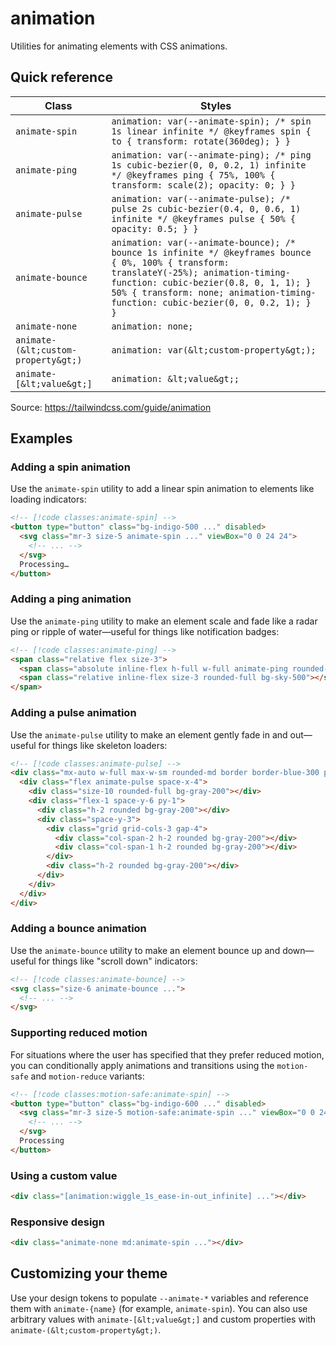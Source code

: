 # animation

Utilities for animating elements with CSS animations.

## Quick reference

| Class | Styles |
|---|---|
| `animate-spin` | `animation: var(--animate-spin); /* spin 1s linear infinite */ @keyframes spin { to { transform: rotate(360deg); } }` |
| `animate-ping` | `animation: var(--animate-ping); /* ping 1s cubic-bezier(0, 0, 0.2, 1) infinite */ @keyframes ping { 75%, 100% { transform: scale(2); opacity: 0; } }` |
| `animate-pulse` | `animation: var(--animate-pulse); /* pulse 2s cubic-bezier(0.4, 0, 0.6, 1) infinite */ @keyframes pulse { 50% { opacity: 0.5; } }` |
| `animate-bounce` | `animation: var(--animate-bounce); /* bounce 1s infinite */ @keyframes bounce { 0%, 100% { transform: translateY(-25%); animation-timing-function: cubic-bezier(0.8, 0, 1, 1); } 50% { transform: none; animation-timing-function: cubic-bezier(0, 0, 0.2, 1); } }` |
| `animate-none` | `animation: none;` |
| `animate-(&lt;custom-property&gt;)` | `animation: var(&lt;custom-property&gt;);` |
| `animate-[&lt;value&gt;]` | `animation: &lt;value&gt;;` |

Source: https://tailwindcss.com/guide/animation

## Examples

### Adding a spin animation

Use the `animate-spin` utility to add a linear spin animation to elements like loading indicators:

```html
<!-- [!code classes:animate-spin] -->
<button type="button" class="bg-indigo-500 ..." disabled>
  <svg class="mr-3 size-5 animate-spin ..." viewBox="0 0 24 24">
    <!-- ... -->
  </svg>
  Processing…
</button>
```

### Adding a ping animation

Use the `animate-ping` utility to make an element scale and fade like a radar ping or ripple of water—useful for things like notification badges:

```html
<!-- [!code classes:animate-ping] -->
<span class="relative flex size-3">
  <span class="absolute inline-flex h-full w-full animate-ping rounded-full bg-sky-400 opacity-75"></span>
  <span class="relative inline-flex size-3 rounded-full bg-sky-500"></span>
</span>
```

### Adding a pulse animation

Use the `animate-pulse` utility to make an element gently fade in and out—useful for things like skeleton loaders:

```html
<!-- [!code classes:animate-pulse] -->
<div class="mx-auto w-full max-w-sm rounded-md border border-blue-300 p-4">
  <div class="flex animate-pulse space-x-4">
    <div class="size-10 rounded-full bg-gray-200"></div>
    <div class="flex-1 space-y-6 py-1">
      <div class="h-2 rounded bg-gray-200"></div>
      <div class="space-y-3">
        <div class="grid grid-cols-3 gap-4">
          <div class="col-span-2 h-2 rounded bg-gray-200"></div>
          <div class="col-span-1 h-2 rounded bg-gray-200"></div>
        </div>
        <div class="h-2 rounded bg-gray-200"></div>
      </div>
    </div>
  </div>
</div>
```

### Adding a bounce animation

Use the `animate-bounce` utility to make an element bounce up and down—useful for things like "scroll down" indicators:

```html
<!-- [!code classes:animate-bounce] -->
<svg class="size-6 animate-bounce ...">
  <!-- ... -->
</svg>
```

### Supporting reduced motion

For situations where the user has specified that they prefer reduced motion, you can conditionally apply animations and transitions using the `motion-safe` and `motion-reduce` variants:

```html
<!-- [!code classes:motion-safe:animate-spin] -->
<button type="button" class="bg-indigo-600 ..." disabled>
  <svg class="mr-3 size-5 motion-safe:animate-spin ..." viewBox="0 0 24 24">
    <!-- ... -->
  </svg>
  Processing
</button>
```

### Using a custom value

```html
<div class="[animation:wiggle_1s_ease-in-out_infinite] ..."></div>
```

### Responsive design

```html
<div class="animate-none md:animate-spin ..."></div>
```

## Customizing your theme

Use your design tokens to populate `--animate-*` variables and reference them with `animate-{name}` (for example, `animate-spin`). You can also use arbitrary values with `animate-[&lt;value&gt;]` and custom properties with `animate-(&lt;custom-property&gt;)`.
